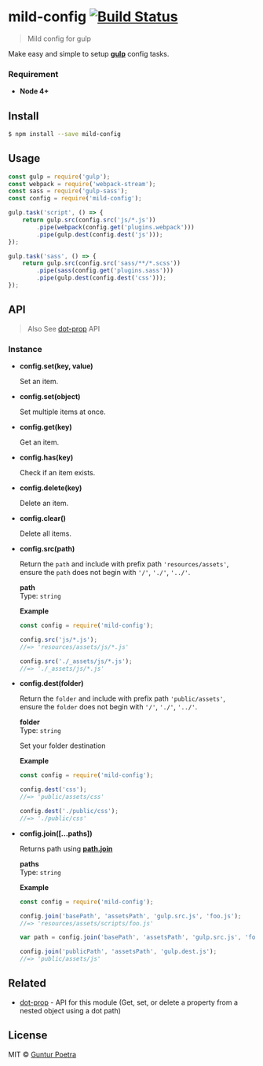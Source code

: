 # mild-config [![Build Status](https://travis-ci.org/iguntur/mild-config.svg?branch=master)](https://travis-ci.org/iguntur/mild-config)

> Mild config for gulp

Make easy and simple to setup __[gulp](https://www.npmjs.com/package/gulp)__ config tasks.


### Requirement

- __Node 4+__


## Install

``` bash
$ npm install --save mild-config
```


## Usage

``` js
const gulp = require('gulp');
const webpack = require('webpack-stream');
const sass = require('gulp-sass');
const config = require('mild-config');

gulp.task('script', () => {
    return gulp.src(config.src('js/*.js'))
        .pipe(webpack(config.get('plugins.webpack')))
        .pipe(gulp.dest(config.dest('js')));
});

gulp.task('sass', () => {
    return gulp.src(config.src('sass/**/*.scss'))
        .pipe(sass(config.get('plugins.sass')))
        .pipe(gulp.dest(config.dest('css')));
});
```


## API

> Also See [dot-prop](https://www.npmjs.com/package/dot-prop#api) API

### Instance

- __config.set(key, value)__

    Set an item.

- __config.set(object)__

    Set multiple items at once.

- __config.get(key)__

    Get an item.

- __config.has(key)__

    Check if an item exists.

- __config.delete(key)__

    Delete an item.

- __config.clear()__

    Delete all items.

- __config.src(path)__

    Return the `path` and include with prefix path `'resources/assets'`, <br>
    ensure the `path` does not begin with `'/'`, `'./'`, `'../'`.

    __path__ <br>
    Type: `string`

    __Example__

    ``` js
    const config = require('mild-config');

    config.src('js/*.js');
    //=> 'resources/assets/js/*.js'

    config.src('./_assets/js/*.js');
    //=> './_assets/js/*.js'
    ```

- __config.dest(folder)__

    Return the `folder` and include with prefix path `'public/assets'`, <br>
    ensure the `folder` does not begin with `'/'`, `'./'`, `'../'`.

    __folder__ <br>
    Type: `string`

    Set your folder destination

    __Example__

    ``` js
    const config = require('mild-config');

    config.dest('css');
    //=> 'public/assets/css'

    config.dest('./public/css');
    //=> './public/css'
    ```

- __config.join([...paths])__

    Returns path using __[path.join](https://nodejs.org/api/path.html#path_path_join_paths)__

    __paths__ <br>
    Type: `string`

    __Example__

    ``` js
    const config = require('mild-config');

    config.join('basePath', 'assetsPath', 'gulp.src.js', 'foo.js');
    //=> 'resources/assets/scripts/foo.js'

    var path = config.join('basePath', 'assetsPath', 'gulp.src.js', 'foo.js');

    config.join('publicPath', 'assetsPath', 'gulp.dest.js');
    //=> 'public/assets/js'
    ```


## Related

- [dot-prop](https://github.com/sindresorhus/dot-prop) - API for this module (Get, set, or delete a property from a nested object using a dot path)


## License

MIT © [Guntur Poetra](http://guntur.starmediateknik.com)
